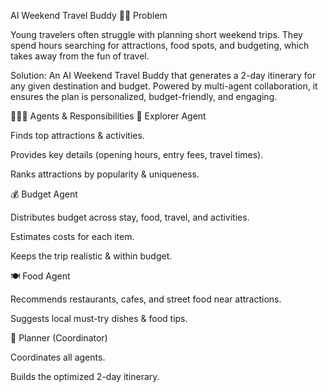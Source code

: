 AI Weekend Travel Buddy 🧳✨
Problem

Young travelers often struggle with planning short weekend trips. They spend hours searching for attractions, food spots, and budgeting, which takes away from the fun of travel.

Solution: An AI Weekend Travel Buddy that generates a 2-day itinerary for any given destination and budget. Powered by multi-agent collaboration, it ensures the plan is personalized, budget-friendly, and engaging.

🧑‍🤝‍🧑 Agents & Responsibilities
🔎 Explorer Agent

Finds top attractions & activities.

Provides key details (opening hours, entry fees, travel times).

Ranks attractions by popularity & uniqueness.

💰 Budget Agent

Distributes budget across stay, food, travel, and activities.

Estimates costs for each item.

Keeps the trip realistic & within budget.

🍽️ Food Agent

Recommends restaurants, cafes, and street food near attractions.

Suggests local must-try dishes & food tips.

🧠 Planner (Coordinator)

Coordinates all agents.

Builds the optimized 2-day itinerary.
